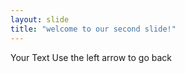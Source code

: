 ```yaml
---
layout: slide
title: "welcome to our second slide!"
---
```

Your Text
Use the left arrow to go back
